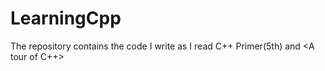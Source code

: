# LearningCpp
The repository contains the code I write as I read C++ Primer(5th) and &lt;A tour of C++>
